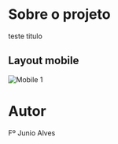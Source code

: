# Sobre o projeto

teste titulo

## Layout mobile
![Mobile 1](https://github.com/Junio-Alves/assets/blob/main/calculadora%20(1).gif)

# Autor

Fº Junio Alves
